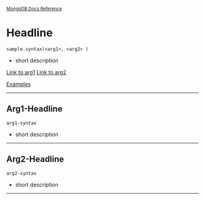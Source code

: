 <sup>[MongoDB Docs Reference](https://www.mongodb.com/docs/manual/reference/)</sup>

# Headline

`sample.syntax(<arg1>, <arg2> )`

- short description

[Link to arg1](#)
[Link to arg2](#)

[Examples](#)

---

## Arg1-Headline

`arg1-syntax`

- short description

---

## Arg2-Headline

`arg2-syntax`

- short description

---
